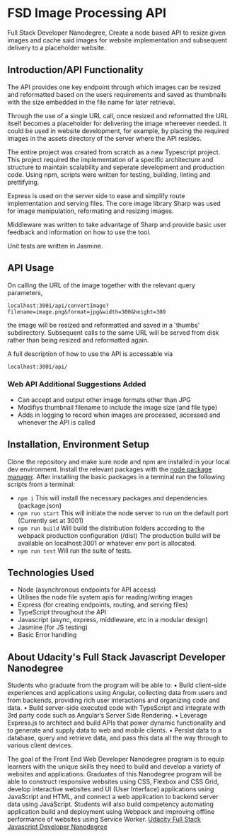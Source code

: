 # FSD Image Processing API

Full Stack Developer Nanodegree, Create a node based API to resize given images and cache said images for website implementation and subsequent delivery to a placeholder website. 


## Introduction/API Functionality

The API provides one key endpoint through which images can be resized and reformatted based on the users requirements and saved as thumbnails with the size embedded in the file name for later retrieval.

Through the use of a single URL call, once resized and reformatted the URL itself becomes a placeholder for delivering the image whereever needed. It could be used in website development, for example, by placing the required images in the assets directory of the server where the API resides. 

The entire project was created from scratch as a new Typescript project. This project required the implementation of a specific architecture and structure to maintain scalability and seperate development and production code.
Using npm, scripts were written for testing, building, linting and prettifying.

Express is used on the server side to ease and simplify route implementation and serving files. The core image library Sharp was used for image manipulation, reformating and resizing images.

Middleware was written to take advantage of Sharp and provide basic user feedback and information on how to use the tool.

Unit tests are written in Jasmine. 

## API Usage

On calling the URL of the image together with the relevant query parameters, 

`localhost:3001/api/convertImage?filename=image.png&format=jpg&width=300&height=300`

the image will be resized and reformatted and saved in a 'thumbs' subdirectory. Subsequent calls to the same URL will be served from disk rather than being resized and reformatted again.

A full description of how to use the API is accessable via

`localhost:3001/api/`

### Web API Additional Suggestions Added 
- Can accept and output other image formats other than JPG
- Modifiys thumbnail filename to include the image size (and file type)
- Adds in logging to record when images are processed, accessed and whenever the API is called

## Installation, Environment Setup

Clone the repository and make sure node and npm are installed in your local dev environment.
Install the relevant packages with the [node package manager](https://docs.npmjs.com/).
After installing the basic packages in a terminal run the following scripts from a terminal: 

* `npm i`
This will install the necessary packages and dependencies (package.json)
* `npm run start`
This will initiate the node server to run on the default port (Currently set at 3001)
* `npm run build`
Will build the distribution folders according to the webpack production configuration (/dist)
The production build will be available on localhost:3001 or whatever env port is allocated. 
* `npm run test`
Will run the suite of tests.

## Technologies Used

- Node (asynchronous endpoints for API access)
- Utilises the node file system apis for reading/writing images
- Express (for creating endpoints, routing, and serving files)
- TypeScript throughout the API
- Javascript (async, express, middleware, etc in a modular design)
- Jasmine (for JS testing)
- Basic Error handling



## About Udacity's Full Stack Javascript Developer Nanodegree

Students who graduate from the program will be able to:
• Build client-side experiences and applications using Angular, collecting data from users and from
backends, providing rich user interactions and organizing code and data.
• Build server-side executed code with TypeScript and integrate with 3rd party code such as
Angular’s Server Side Rendering.
• Leverage Express.js to architect and build APIs that power dynamic functionality and to generate
and supply data to web and mobile clients.
• Persist data to a database, query and retrieve data, and pass this data all the way through to
various client devices.


The goal of the Front End Web Developer Nanodegree program is to equip learners with the unique skills they need to build and develop a variety of websites and applications. Graduates of this Nanodegree program will be able to construct responsive websites using CSS, Flexbox and CSS Grid, develop interactive websites and UI (User Interface) applications using JavaScript and HTML, and connect a web application to backend server data using JavaScript. Students will also build competency automating application build and deployment using Webpack and improving offline performance of websites using Service Worker. [Udacity Full Stack Javascript Developer Nanodegree](https://www.udacity.com/course/full-stack-javascript-developer-nanodegree--nd0067)
